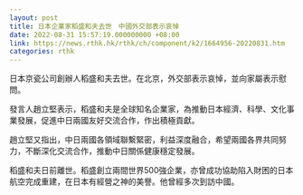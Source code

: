 ```yaml
---
layout: post
title: 日本企業家稻盛和夫去世　中國外交部表示哀悼
date: 2022-08-31 15:57:19.000000000 +08:00
link: https://news.rthk.hk/rthk/ch/component/k2/1664956-20220831.htm
categories: rthk
---
```


日本京瓷公司創辦人稻盛和夫去世。在北京，外交部表示哀悼，並向家屬表示慰問。

發言人趙立堅表示，稻盛和夫是全球知名企業家，為推動日本經濟、科學、文化事業發展，促進中日兩國友好交流合作，作出積極貢獻。

趙立堅又指出，中日兩國各領域聯繫緊密，利益深度融合，希望兩國各界共同努力，不斷深化交流合作，推動中日關係健康穩定發展。

稻盛和夫日前離世。稻盛創立兩間世界500強企業，亦曾成功協助陷入財困的日本航空完成重建，在日本有經營之神的美譽。他曾經多次到訪中國。
